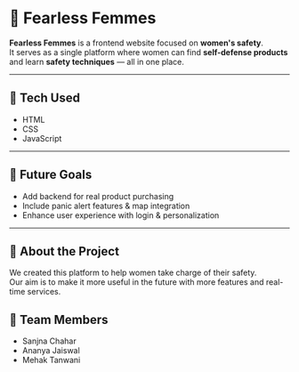 # 💪 Fearless Femmes

**Fearless Femmes** is a frontend website focused on **women's safety**.  
It serves as a single platform where women can find **self-defense products** and learn **safety techniques** — all in one place.

---

## 🔧 Tech Used
- HTML  
- CSS  
- JavaScript

---

## 🎯 Future Goals
- Add backend for real product purchasing  
- Include panic alert features & map integration  
- Enhance user experience with login & personalization

---

## 🙌 About the Project

We created this platform to help women take charge of their safety.  
Our aim is to make it more useful in the future with more features and real-time services.

## 👥 Team Members

- Sanjna Chahar
- Ananya Jaiswal
- Mehak Tanwani
